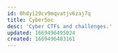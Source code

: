 ```yaml
---
id: 0hdyi29cv9mqvatjv6zaj7q
title: CyberSoc
desc: 'Cyber CTFs and challenges.'
updated: 1669496495024
created: 1669496483161
---
```

